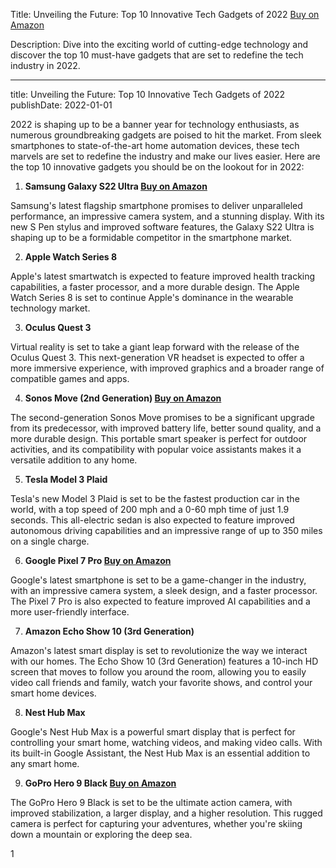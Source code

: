  Title: Unveiling the Future: Top 10 Innovative Tech Gadgets of 2022 [Buy on Amazon](https://amzn.to/3sGkUfw)

Description: Dive into the exciting world of cutting-edge technology and discover the top 10 must-have gadgets that are set to redefine the tech industry in 2022.

---

title: Unveiling the Future: Top 10 Innovative Tech Gadgets of 2022
publishDate: 2022-01-01

2022 is shaping up to be a banner year for technology enthusiasts, as numerous groundbreaking gadgets are poised to hit the market. From sleek smartphones to state-of-the-art home automation devices, these tech marvels are set to redefine the industry and make our lives easier. Here are the top 10 innovative gadgets you should be on the lookout for in 2022:

1. **Samsung Galaxy S22 Ultra [Buy on Amazon](https://amzn.to/3sGkUfw)**

Samsung's latest flagship smartphone promises to deliver unparalleled performance, an impressive camera system, and a stunning display. With its new S Pen stylus and improved software features, the Galaxy S22 Ultra is shaping up to be a formidable competitor in the smartphone market.

2. **Apple Watch Series 8**

Apple's latest smartwatch is expected to feature improved health tracking capabilities, a faster processor, and a more durable design. The Apple Watch Series 8 is set to continue Apple's dominance in the wearable technology market.

3. **Oculus Quest 3**

Virtual reality is set to take a giant leap forward with the release of the Oculus Quest 3. This next-generation VR headset is expected to offer a more immersive experience, with improved graphics and a broader range of compatible games and apps.

4. **Sonos Move (2nd Generation) [Buy on Amazon](https://amzn.to/3sGkUfw)**

The second-generation Sonos Move promises to be a significant upgrade from its predecessor, with improved battery life, better sound quality, and a more durable design. This portable smart speaker is perfect for outdoor activities, and its compatibility with popular voice assistants makes it a versatile addition to any home.

5. **Tesla Model 3 Plaid**

Tesla's new Model 3 Plaid is set to be the fastest production car in the world, with a top speed of 200 mph and a 0-60 mph time of just 1.9 seconds. This all-electric sedan is also expected to feature improved autonomous driving capabilities and an impressive range of up to 350 miles on a single charge.

6. **Google Pixel 7 Pro [Buy on Amazon](https://amzn.to/3sGkUfw)**

Google's latest smartphone is set to be a game-changer in the industry, with an impressive camera system, a sleek design, and a faster processor. The Pixel 7 Pro is also expected to feature improved AI capabilities and a more user-friendly interface.

7. **Amazon Echo Show 10 (3rd Generation)**

Amazon's latest smart display is set to revolutionize the way we interact with our homes. The Echo Show 10 (3rd Generation) features a 10-inch HD screen that moves to follow you around the room, allowing you to easily video call friends and family, watch your favorite shows, and control your smart home devices.

8. **Nest Hub Max**

Google's Nest Hub Max is a powerful smart display that is perfect for controlling your smart home, watching videos, and making video calls. With its built-in Google Assistant, the Nest Hub Max is an essential addition to any smart home.

9. **GoPro Hero 9 Black [Buy on Amazon](https://amzn.to/3sGkUfw)**

The GoPro Hero 9 Black is set to be the ultimate action camera, with improved stabilization, a larger display, and a higher resolution. This rugged camera is perfect for capturing your adventures, whether you're skiing down a mountain or exploring the deep sea.

1